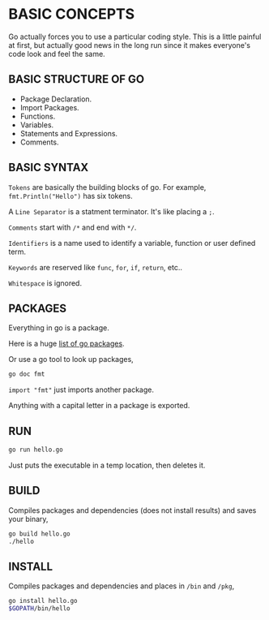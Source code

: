 # BASIC CONCEPTS

Go actually forces you to use a particular coding style.  This is a little
painful at first, but actually good news in the long run since
it makes everyone's code look and feel the same.

## BASIC STRUCTURE OF GO

* Package Declaration.
* Import Packages.
* Functions.
* Variables.
* Statements and Expressions.
* Comments.

## BASIC SYNTAX

`Tokens` are basically the building blocks of go.  For example,
`fmt.Println("Hello")` has six tokens.

A `Line Separator` is a statment terminator.  It's like placing a `;`.

`Comments` start with `/*` and end with `*/`.

`Identifiers` is a name used to identify a variable, function or user defined term.

`Keywords` are reserved like `func`, `for`, `if`, `return`, etc..

`Whitespace` is ignored.

## PACKAGES

Everything in go is a package.

Here is a huge [list of go packages](http://golang.org/pkg).

Or use a go tool to look up packages,

```bash
go doc fmt
```

`import "fmt"` just imports another package.

Anything with a capital letter in a package is exported.

## RUN

```bash
go run hello.go
```

Just puts the executable in a temp location, then deletes it.

## BUILD

Compiles packages and dependencies (does not install results)
and saves your binary,

```bash
go build hello.go
./hello
```

## INSTALL

Compiles packages and dependencies and places in `/bin` and `/pkg`,

```bash
go install hello.go
$GOPATH/bin/hello
```
